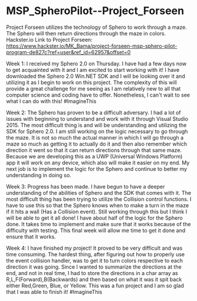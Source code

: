 # MSP_SpheroPilot--Project_Forseen
Project Forseen utilizes the technology of Sphero to work through a maze. The Sphero will then return directions through the maze in colors.
Hackster.io Link to Project Forseen: https://www.hackster.io/MK_Bama/project-forseen-msp-sphero-pilot-program-de827c?ref=user&ref_id=62957&offset=0

Week 1: I received my Sphero 2.0 on Thursday. I have had a few days now to get acquainted with it and I am excited to start working with it! I have downloaded the Sphero 2.0 Win.NET SDK and I will be looking over it and utilizing it as I begin to work on this project. The complexity of this will provide a great challenge for me seeing as I am relatively new to all that computer science and coding have to offer. Nonetheless, I can't wait to see what I can do with this! #ImagineThis

Week 2: The Sphero has proven to be a difficult adversary. I had a lot of issues with beginning to understand and work with it through Visual Studio 2015. The most difficult thing is and will be understanding and utilizing the SDK for Sphero 2.0. I am still working on the logic necessary to go through the maze. It is not so much the actual manner in which I will go through a maze so much as getting it to actually do it and then also remember which direction it went so that it can return directions through that same maze. Because we are developing this as a UWP (Universal Windows Platform) app it will work on any device, which also will make it easier on my end. My next job is to implement the logic for the Sphero and continue to better my understanding in doing so. 

Week 3: Progress has been made. I have begun to have a deeper understanding of the abilities of Sphero and the SDK that comes with it. The most difficult thing has been trying to utilize the Collision control functions. I have to use this so that the Sphero knows when to make a turn in the maze if it hits a wall (Has a Collision event). Still working through this but I think I will be able to get it all done! I have about half of the logic for the Sphero done. It takes time to implement and make sure that it works because of the difficulty with testing. This final week will allow me time to get it done and ensure that it works.

Week 4: I have finished my project! It proved to be very difficult and was time consuming. The hardest thing, after figuring out how to properly use the event collision handler, was to get it to turn colors respective to each direction it was going. Since I wanted to summarize the directions at the end, and not in real time, I had to store the directions in a char array as R,L,F(Forward),B(Backwards) and then based on what it was it spit back either Red,Green, Blue, or Yellow. This was a fun project and I am so glad that I was able to finish it! #ImagineThis
